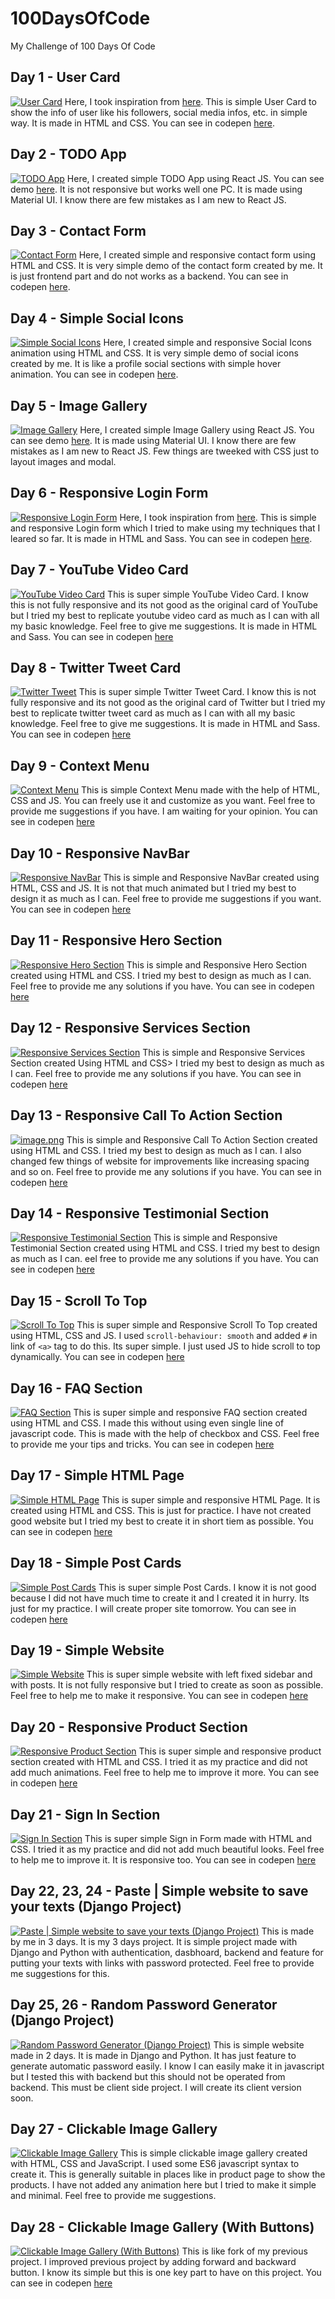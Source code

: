 # 100DaysOfCode
My Challenge of 100 Days Of Code

## Day 1 - User Card
[![User Card](https://i.postimg.cc/8c7vgNs3/Web-capture-4-2-2021-212433.jpg)](https://postimg.cc/kRdGxrQF)
Here, I took inspiration from [here](https://dribbble.com/shots/3913314-User-Profile/attachments/3913314-User-Profile?mode=media). This is simple User Card to show the info of user like his followers, social media infos, etc. in simple way. It is made in HTML and CSS. You can see in codepen [here](https://codepen.io/binamra/full/mdOPGpP).

## Day 2 - TODO App
[![TODO App](https://i.postimg.cc/zvvyx2F4/image.png)](https://postimg.cc/sGFfXc8J)
Here, I created simple TODO App using React JS. You can see demo [here](https://xenodochial-babbage-44d5e8.netlify.app/). It is not responsive but works well one PC. It is made using Material UI. I know there are few mistakes as I am new to React JS.

## Day 3 - Contact Form
[![Contact Form](https://i.postimg.cc/7hSYMVXy/image.png)](https://postimg.cc/9wFhcyvx)
Here, I created simple and responsive contact form using HTML and CSS. It is very simple demo of the contact form created by me. It is just frontend part and do not works as a backend. You can see in codepen [here](https://codepen.io/binamra/pen/abmKapQ).

## Day 4 - Simple Social Icons
[![Simple Social Icons](https://i.postimg.cc/Dy44YMSC/image.png)](https://postimg.cc/HVHLr345)
Here, I created simple and responsive Social Icons animation using HTML and CSS. It is very simple demo of social icons created by me. It is like a profile social sections with simple hover animation. You can see in codepen [here](https://codepen.io/binamra/pen/bGBpxvR).

## Day 5 - Image Gallery
[![Image Gallery](https://i.postimg.cc/NGCP58jH/image.png)](https://postimg.cc/yW9TGZ91)
Here, I created simple Image Gallery using React JS. You can see demo [here](https://upbeat-mestorf-38fce0.netlify.app/). It is made using Material UI. I know there are few mistakes as I am new to React JS. Few things are tweeked with CSS just to layout images and modal.

## Day 6 - Responsive Login Form
[![Responsive Login Form](https://i.postimg.cc/MGXJDcLN/image.png)](https://postimg.cc/t10cRgpN)
Here, I took inspiration from [here](https://dribbble.com/shots/11589021-Sign-Up-Form). This is simple and responsive Login form which I tried to make using my techniques that I leared so far. It is made in HTML and Sass. You can see in codepen [here](https://codepen.io/binamra/full/qBqNGGq).

## Day 7 - YouTube Video Card
[![YouTube Video Card](https://i.postimg.cc/L4ZJyF7C/image.png)](https://postimg.cc/hhc4j6KT)
This is super simple YouTube Video Card. I know this is not fully responsive and its not good as the original card of YouTube but I tried my best to replicate youtube video card as much as I can with all my basic knowledge. Feel free to give me suggestions. It is made in HTML and Sass. You can see in codepen [here](https://codepen.io/binamra/pen/YzpGjLa)

## Day 8 - Twitter Tweet Card
[![Twitter Tweet](https://i.postimg.cc/Hn1fc1r1/image.png)](https://postimg.cc/dknWpXR5)
This is super simple Twitter Tweet Card. I know this is not fully responsive and its not good as the original card of Twitter but I tried my best to replicate twitter tweet card as much as I can with all my basic knowledge. Feel free to give me suggestions. It is made in HTML and Sass. You can see in codepen [here](https://codepen.io/binamra/pen/XWNNMyZ)

## Day 9 - Context Menu
[![Context Menu](https://i.postimg.cc/cHQJ8VQG/image.png)](https://postimg.cc/jwSTp3gM)
This is simple Context Menu made with the help of HTML, CSS and JS. You can freely use it and customize as you want. Feel free to provide me suggestions if you have. I am waiting for your opinion. You can see in codepen [here](https://codepen.io/binamra/pen/zYoogQR)

## Day 10 - Responsive NavBar
[![Responsive NavBar](https://i.postimg.cc/rmDY2Ssf/image.png)](https://postimg.cc/zb1knHnh)
This is simple and Responsive NavBar created using HTML, CSS and JS. It is not that much animated but I tried my best to design it as much as I can. Feel free to provide me suggestions if you want. You can see in codepen [here](https://codepen.io/binamra/full/xxRgaKR)

## Day 11 - Responsive Hero Section
[![Responsive Hero Section](https://i.postimg.cc/BZM5VsGd/image.png)](https://postimg.cc/NL2rK3F4)
This is simple and Responsive Hero Section created using HTML and CSS. I tried my best to design as much as I can. Feel free to provide me any solutions if you have. You can see in codepen [here](https://codepen.io/binamra/pen/vYygMda)

## Day 12 - Responsive Services Section
[![Responsive Services Section](https://i.postimg.cc/mkrg8jyg/image.png)](https://postimg.cc/Fd2vKj6M)
This is simple and Responsive Services Section created Using HTML and CSS> I tried my best to design as much as I can. Feel free to provide me any solutions if you have. You can see in codepen [here](https://codepen.io/binamra/full/wvoJeyp)

## Day 13 - Responsive Call To Action Section
[![image.png](https://i.postimg.cc/5tQZHh17/image.png)](https://postimg.cc/HJHSRPrX)
This is simple and Responsive Call To Action Section created using HTML and CSS. I tried my best to design as much as I can. I also changed few things of website for improvements like increasing spacing and so on. Feel free to provide me any solutions if you have. You can see in codepen [here](https://codepen.io/binamra/full/ExNWqVj)

## Day 14 - Responsive Testimonial Section
[![Responsive Testimonial Section](https://i.postimg.cc/3wdw1pV3/image.png)](https://postimg.cc/QBZsxBjz)
This is simple and Responsive Testimonial Section created using HTML and CSS. I tried my best to design as much as I can. eel free to provide me any solutions if you have. You can see in codepen [here](https://codepen.io/binamra/full/ExNmdQb)

## Day 15 - Scroll To Top
[![Scroll To Top](https://i.postimg.cc/5tQZHh17/image.png)](https://postimg.cc/HJHSRPrX)
This is super simple and Responsive Scroll To Top created using HTML, CSS and JS. I used `scroll-behaviour: smooth` and added `#` in link of `<a>` tag to do this. Its super simple. I just used JS to hide scroll to top dynamically. You can see in codepen [here](https://codepen.io/binamra/full/yLVXoEW)

## Day 16 - FAQ Section
[![FAQ Section](https://i.postimg.cc/FzQrD4vx/image.png)](https://postimg.cc/BLMfnRX8)
This is super simple and responsive FAQ section created using HTML and CSS. I made this without using even single line of javascript code. This is made with the help of checkbox and CSS. Feel free to provide me your tips and tricks. You can see in codepen [here](https://codepen.io/binamra/full/Vwmzeme)

## Day 17 - Simple HTML Page
[![Simple HTML Page](https://i.postimg.cc/MT8zbTTF/image.png)](https://postimg.cc/FfDthh0y)
This is super simple and responsive HTML Page. It is created using HTML and CSS. This is just for practice. I have not created good website but I tried my best to create it in short tiem as possible. You can see in codepen [here](https://codepen.io/binamra/pen/qBqXXVE)

## Day 18 - Simple Post Cards
[![Simple Post Cards](https://i.postimg.cc/k55BH943/image.png)](https://postimg.cc/21Pkqsh2)
This is super simple Post Cards. I know it is not good because I did not have much time to create it and I created it in hurry. Its just for my practice. I will create proper site tomorrow. You can see in codepen [here](https://codepen.io/binamra/full/qBqPEje)

## Day 19 - Simple Website
[![Simple Website](https://i.postimg.cc/PxVZBkWt/image.png)](https://postimg.cc/dkdLypNX)
This is super simple website with left fixed sidebar and with posts. It is not fully responsive but I tried to create as soon as possible. Feel free to help me to make it responsive. You can see in codepen [here](https://codepen.io/binamra/full/eYBGLgK)

## Day 20 - Responsive Product Section
[![Responsive Product Section](https://i.postimg.cc/7Y19QpmC/image.png)](https://postimg.cc/8j5L7n8D)
This is super simple and responsive product section created with HTML and CSS. I tried it as my practice and did not add much animations. Feel free to help me to improve it more. You can see in codepen [here](https://codepen.io/binamra/full/WNoXEyE)

## Day 21 -  Sign In Section
[![Sign In Section](https://i.postimg.cc/L6JH55TZ/image.png)](https://postimg.cc/w7dKb6n6)
This is super simple Sign in Form made with HTML and CSS. I tried it as my practice and did not add much beautiful looks. Feel free to help me to improve it. It is responsive too. You can see in codepen [here](https://codepen.io/binamra/full/abBENWe)

## Day 22, 23, 24 - Paste | Simple website to save your texts (Django Project)
[![Paste | Simple website to save your texts (Django Project)](https://i.postimg.cc/brcwjMvL/image.png)](https://postimg.cc/ygjHmLcS)
This is made by me in 3 days. It is my 3 days project. It is simple project made with Django and Python with authentication, dasbhoard, backend and feature for putting your texts with links with password protected. Feel free to provide me suggestions for this.

## Day 25, 26 - Random Password Generator (Django Project)
[![Random Password Generator (Django Project)](https://i.postimg.cc/VLP8snWG/image.png)](https://postimg.cc/dD6X47Xr)
This is simple website made in 2 days. It is made in Django and Python. It has just feature to generate automatic password easily. I know I can easily make it in javascript but I tested this with backend but this should not be operated from backend. This must be client side project. I will create its client version soon.

## Day 27 - Clickable Image Gallery
[![Clickable Image Gallery](https://i.postimg.cc/65050XsX/image.png)](https://postimg.cc/gnxWz1kS)
This is simple clickable image gallery created with HTML, CSS and JavaScript. I used some ES6 javascript syntax to create it. This is generally suitable in places like in product page to show the products. I have not added any animation here but I tried to make it simple and minimal. Feel free to provide me suggestions.

## Day 28 - Clickable Image Gallery (With Buttons)
[![Clickable Image Gallery (With Buttons)](https://i.postimg.cc/YCRRMjJs/image.png)](https://postimg.cc/bZGkRYYx)
This is like fork of my previous project. I improved previous project by adding forward and backward button. I know its simple but this is one key part to have on this project. You can see in codepen [here]()
